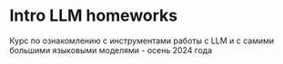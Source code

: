 # Intro LLM homeworks
Курс по ознакомлению с инструментами работы с LLM и с самими большими языковыми моделями - осень 2024 года
